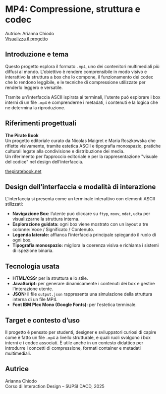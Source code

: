 # MP4: Compressione, struttura e codec  
Autrice: Arianna Chiodo  
[Visualizza il progetto](https://tuosito.github.io/percorso/progetto)

## Introduzione e tema

Questo progetto esplora il formato `.mp4`, uno dei contenitori multimediali più diffusi al mondo. L'obiettivo è rendere comprensibile in modo visivo e interattivo la struttura a box che lo compone, il funzionamento dei codec che lo rendono leggibile, e le tecniche di compressione utilizzate per renderlo leggero e versatile.  

Tramite un'interfaccia ASCII ispirata ai terminali, l'utente può esplorare i box interni di un file `.mp4` e comprenderne i metadati, i contenuti e la logica che ne determina la riproduzione.

## Riferimenti progettuali

**The Pirate Book**  
Un progetto editoriale curato da Nicolas Maigret e Maria Roszkowska che riflette visivamente, tramite estetica ASCII e tipografia monospazio, pratiche culturali legate alla condivisione e distribuzione dei media.  
Un riferimento per l’approccio editoriale e per la rappresentazione "visuale del codice" nel design dell’interfaccia.


[thepiratebook.net](https://thepiratebook.net)


## Design dell’interfaccia e modalità di interazione

L'interfaccia si presenta come un terminale interattivo con elementi ASCII stilizzati:

- **Navigazione Box:** l’utente può cliccare su `ftyp`, `moov`, `mdat`, `udta` per visualizzarne la struttura interna.  
- **Esplorazione guidata:** ogni box viene mostrato con un layout a tre colonne: Voce / Significato / Contenuto.  
- **Legenda laterale:** affianca l’interfaccia principale spiegando il ruolo di ogni box.  
- **Tipografia monospazio:** migliora la coerenza visiva e richiama i sistemi di ispezione binaria.

## Tecnologia usata

- **HTML/CSS:** per la struttura e lo stile.
- **JavaScript:** per generare dinamicamente i contenuti dei box e gestire l'interazione utente.
- **JSON:** il file `output.json` rappresenta una simulazione della struttura interna di un file MP4.
- **Font IBM Plex Mono (Google Fonts):** per l’estetica terminale.

## Target e contesto d’uso

Il progetto è pensato per studenti, designer e sviluppatori curiosi di capire come è fatto un file `.mp4` a livello strutturale, e quali ruoli svolgono i box interni e i codec associati. È utile anche in un contesto didattico per introdurre i concetti di compressione, formati container e metadati multimediali.

## Autrice

Arianna Chiodo  
Corso di Interaction Design – SUPSI DACD, 2025  

